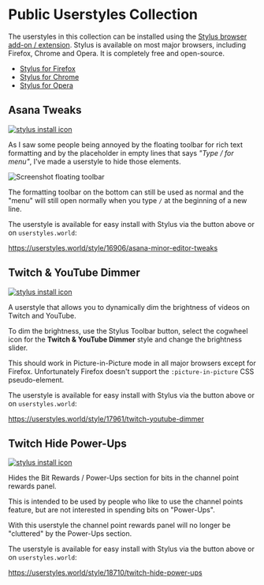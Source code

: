# Public Userstyles Collection

The userstyles in this collection can be installed using the
[Stylus browser add-on / extension](https://add0n.com/stylus.html).
Stylus is available on most major browsers, including Firefox, Chrome and Opera.
It is completely free and open-source.

-  [Stylus for Firefox](https://addons.mozilla.org/firefox/addon/styl-us/)
-  [Stylus for Chrome](https://chromewebstore.google.com/detail/stylus/clngdbkpkpeebahjckkjfobafhncgmne)
-  [Stylus for Opera](https://addons.opera.com/extensions/details/stylus/)

## Asana Tweaks

<a href=https://userstyles.world/api/style/16906.user.css target="_blank"><img src="https://img.shields.io/badge/Install%20directly%20with-Stylus-00adad.svg" alt="stylus install icon"></a>

As I saw some people being annoyed by the floating toolbar for rich text formatting
and by the placeholder in empty lines that says *"Type / for menu"*, I've made a
userstyle to hide those elements.

![Screenshot floating toolbar](https://global.discourse-cdn.com/asana/optimized/3X/1/6/168acec0a27e581daf46c30b092a510e08e78637_2_615x500.png "Screenshot floating toolbar")

The formatting toolbar on the bottom can still be used as normal and the
"menu" will still open normally when you type `/` at the beginning of a new line.

The userstyle is available for easy install with Stylus via the button above or
on `userstyles.world`:

https://userstyles.world/style/16906/asana-minor-editor-tweaks

## Twitch & YouTube Dimmer

<a href=https://userstyles.world/api/style/17961.user.css target="_blank"><img src="https://img.shields.io/badge/Install%20directly%20with-Stylus-00adad.svg" alt="stylus install icon"></a>

A userstyle that allows you to dynamically dim the brightness of videos on Twitch and YouTube.

To dim the brightness, use the Stylus Toolbar button, select the cogwheel icon for the **Twitch & YouTube Dimmer** style and change the brightness slider.

This should work in Picture-in-Picture mode in all major browsers except for Firefox.
Unfortunately Firefox doesn't support the `:picture-in-picture` CSS pseudo-element.

The userstyle is available for easy install with Stylus via the button above or
on `userstyles.world`:

https://userstyles.world/style/17961/twitch-youtube-dimmer

## Twitch Hide Power-Ups

<a href=https://userstyles.world/api/style/18710.user.css target="_blank"><img src="https://img.shields.io/badge/Install%20directly%20with-Stylus-00adad.svg" alt="stylus install icon"></a>

Hides the Bit Rewards / Power-Ups section for bits in the channel point rewards panel.

This is intended to be used by people who like to use the channel points feature, but are not interested in spending bits on "Power-Ups".

With this userstyle the channel point rewards panel will no longer be "cluttered" by the Power-Ups section.


The userstyle is available for easy install with Stylus via the button above or
on `userstyles.world`:

https://userstyles.world/style/18710/twitch-hide-power-ups